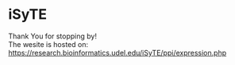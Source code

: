 # iSyTE
Thank You for stopping by!            
The wesite is hosted on:
https://research.bioinformatics.udel.edu/iSyTE/ppi/expression.php
